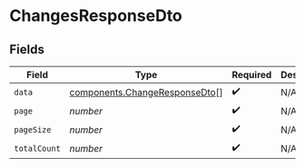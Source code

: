 # ChangesResponseDto


## Fields

| Field                                                                          | Type                                                                           | Required                                                                       | Description                                                                    |
| ------------------------------------------------------------------------------ | ------------------------------------------------------------------------------ | ------------------------------------------------------------------------------ | ------------------------------------------------------------------------------ |
| `data`                                                                         | [components.ChangeResponseDto](../../models/components/changeresponsedto.md)[] | :heavy_check_mark:                                                             | N/A                                                                            |
| `page`                                                                         | *number*                                                                       | :heavy_check_mark:                                                             | N/A                                                                            |
| `pageSize`                                                                     | *number*                                                                       | :heavy_check_mark:                                                             | N/A                                                                            |
| `totalCount`                                                                   | *number*                                                                       | :heavy_check_mark:                                                             | N/A                                                                            |